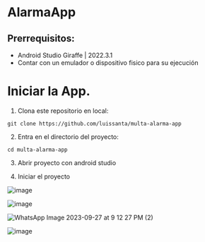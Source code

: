 # AlarmaApp

## Prerrequisitos:

* Android Studio Giraffe | 2022.3.1
* Contar con un emulador o dispositivo fisico para su ejecución 

# Iniciar la App.

1. Clona este repositorio en local:

```console
git clone https://github.com/luissanta/multa-alarma-app
```

2. Entra en el directorio del proyecto:

```console
cd multa-alarma-app
```

3. Abrir proyecto con android studio
   
4. Iniciar el proyecto

![image](https://github.com/luissanta/multa-alarma-app/assets/111078997/87def772-e236-4279-bcc6-7bf5aebdf6f6)


![image](https://github.com/luissanta/multa-alarma-app/assets/111078997/f2be5bb3-c1c8-438b-9b7e-ca768785d3e3)


![WhatsApp Image 2023-09-27 at 9 12 27 PM (2)](https://github.com/luissanta/multa-alarma-app/assets/111300656/8161dbaf-08d8-4821-9a01-148bc31aefb6)

![image](https://github.com/luissanta/multa-alarma-app/assets/111078997/801b897b-d342-43de-8cd5-6c8d2d98deef)


